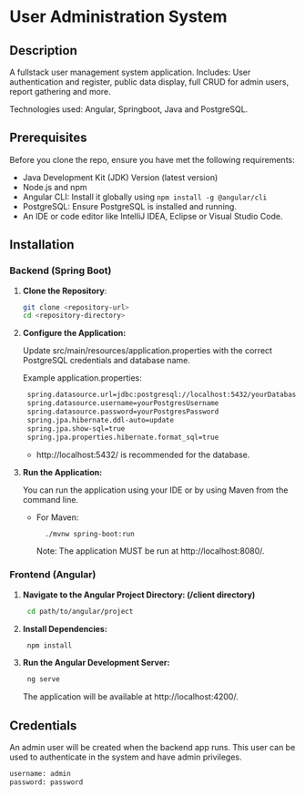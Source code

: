 # User Administration System

## Description

A fullstack user management system application. Includes: User authentication and register, public data display, full CRUD for admin users, report gathering and more.

Technologies used: Angular, Springboot, Java and PostgreSQL.

## Prerequisites

Before you clone the repo, ensure you have met the following requirements:

- Java Development Kit (JDK) Version (latest version)
- Node.js and npm
- Angular CLI: Install it globally using `npm install -g @angular/cli`
- PostgreSQL: Ensure PostgreSQL is installed and running.
- An IDE or code editor like IntelliJ IDEA, Eclipse or Visual Studio Code.

## Installation

### Backend (Spring Boot)

1. **Clone the Repository**:
   ```sh
   git clone <repository-url>
   cd <repository-directory>
   ```
2. **Configure the Application:**
   
   Update src/main/resources/application.properties with the correct PostgreSQL credentials and database name.

   Example application.properties:
   ```sh
    spring.datasource.url=jdbc:postgresql://localhost:5432/yourDatabaseName
    spring.datasource.username=yourPostgresUsername
    spring.datasource.password=yourPostgresPassword
    spring.jpa.hibernate.ddl-auto=update
    spring.jpa.show-sql=true
    spring.jpa.properties.hibernate.format_sql=true
   ```
   - http://localhost:5432/ is recommended for the database.
3. **Run the Application:**

   You can run the application using your IDE or by using Maven from the command line.

   - For Maven:
     ```sh
       ./mvnw spring-boot:run
     ```
     Note: The application MUST be run at http://localhost:8080/.
### Frontend (Angular)

1. **Navigate to the Angular Project Directory: (/client directory)**
   ```sh
    cd path/to/angular/project
   ```
2. **Install Dependencies:**
   ```sh
    npm install
   ```
3. **Run the Angular Development Server:**
   ```sh
    ng serve
   ```
   The application will be available at http://localhost:4200/.

## Credentials

An admin user will be created when the backend app runs. This user can be used to authenticate in the system and have admin privileges.
   ```sh
   username: admin
   password: password
   ```
